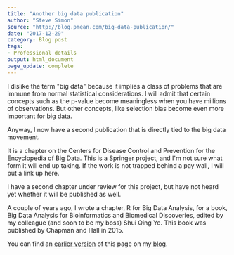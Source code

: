 ```yaml
---
title: "Another big data publication"
author: "Steve Simon"
source: "http://blog.pmean.com/big-data-publication/"
date: "2017-12-29"
category: Blog post
tags:
- Professional details
output: html_document
page_update: complete
---
```


I dislike the term "big data" because it implies a class of problems that are immune from normal statistical considerations. I will admit that certain concepts such as the p-value become meaningless when you have millions of observations. But other concepts, like selection bias become even more important for big data.

Anyway, I now have a second publication that is directly tied to the big data movement. 

<!---More--->

It is a chapter on the Centers for Disease Control and Prevention for the Encyclopedia of Big Data. This is a Springer project, and I'm not sure what form it will end up taking. If the work is not trapped behind a pay wall, I will put a link up here.

I have a second chapter under review for this project, but have not heard yet whether it will be published as well.

A couple of years ago, I wrote a chapter, R for Big Data Analysis, for a book, Big Data Analysis for Bioinformatics and Biomedical Discoveries, edited by my colleague (and soon to be my boss) Shui Qing Ye. This book was published by Chapman and Hall in 2015.

You can find an [earlier version][sim1] of this page on my [blog][sim2].

[sim1]: http://blog.pmean.com/big-data-publication/
[sim2]: http://blog.pmean.com
